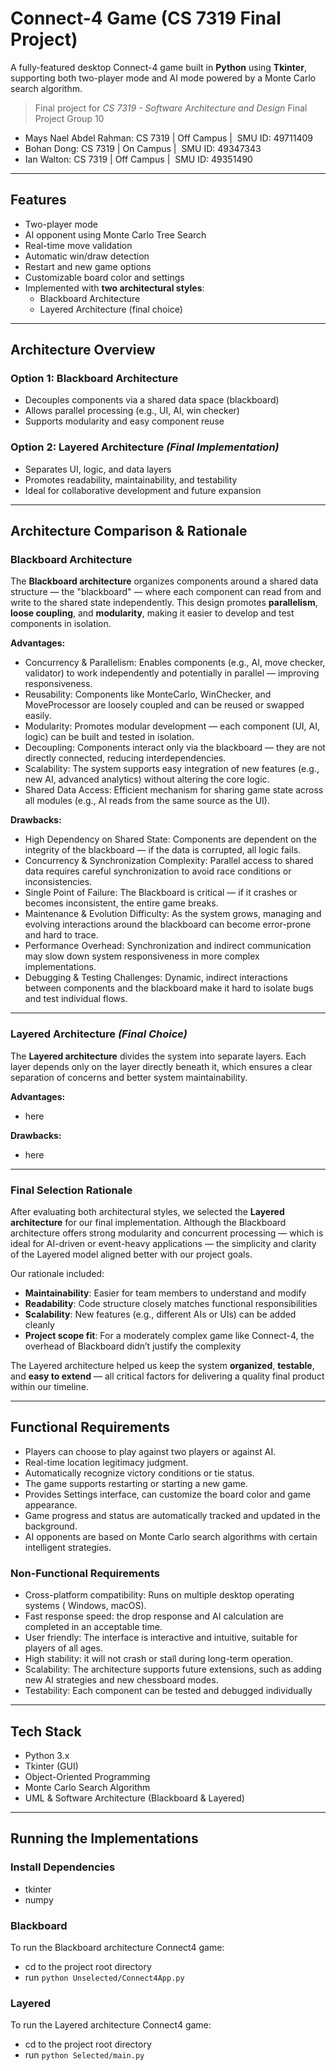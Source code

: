 # Connect-4 Game (CS 7319 Final Project)

A fully-featured desktop Connect-4 game built in **Python** using **Tkinter**, supporting both two-player mode and AI mode powered by a Monte Carlo search algorithm.

> Final project for *CS 7319 - Software Architecture and Design*
> Final Project Group 10
- Mays Nael Abdel Rahman: CS 7319 | Off Campus |  SMU ID: 49711409
- Bohan Dong: CS 7319 | On Campus |  SMU ID: 49347343
- Ian Walton: CS 7319 | Off Campus |  SMU ID: 49351490

---

## Features

- Two-player mode
- AI opponent using Monte Carlo Tree Search
- Real-time move validation
- Automatic win/draw detection
- Restart and new game options
- Customizable board color and settings
- Implemented with **two architectural styles**:
  - Blackboard Architecture
  - Layered Architecture (final choice)

---

##  Architecture Overview

### Option 1: Blackboard Architecture
- Decouples components via a shared data space (blackboard)
- Allows parallel processing (e.g., UI, AI, win checker)
- Supports modularity and easy component reuse

### Option 2: Layered Architecture  *(Final Implementation)*
- Separates UI, logic, and data layers
- Promotes readability, maintainability, and testability
- Ideal for collaborative development and future expansion

---
##  Architecture Comparison & Rationale

###  Blackboard Architecture

The **Blackboard architecture** organizes components around a shared data structure — the "blackboard" — where each component can read from and write to the shared state independently. This design promotes **parallelism**, **loose coupling**, and **modularity**, making it easier to develop and test components in isolation.

**Advantages:**
- Concurrency & Parallelism:  Enables components (e.g., AI, move checker, validator) to work independently and potentially in parallel — improving responsiveness.
- Reusability: Components like MonteCarlo, WinChecker, and MoveProcessor are loosely coupled and can be reused or swapped easily.
- Modularity: Promotes modular development — each component (UI, AI, logic) can be built and tested in isolation.
- Decoupling:  Components interact only via the blackboard — they are not directly connected, reducing interdependencies.
- Scalability: The system supports easy integration of new features (e.g., new AI, advanced analytics) without altering the core logic.
- Shared Data Access: Efficient mechanism for sharing game state across all modules (e.g., AI reads from the same source as the UI).

**Drawbacks:**
- High Dependency on Shared State: Components are dependent on the integrity of the blackboard — if the data is corrupted, all logic fails.
- Concurrency & Synchronization Complexity: Parallel access to shared data requires careful synchronization to avoid race conditions or inconsistencies.
- Single Point of Failure: The Blackboard is critical — if it crashes or becomes inconsistent, the entire game breaks.
- Maintenance & Evolution Difficulty: As the system grows, managing and evolving interactions around the blackboard can become error-prone and hard to trace.
- Performance Overhead: Synchronization and indirect communication may slow down system responsiveness in more complex implementations.
- Debugging & Testing Challenges: Dynamic, indirect interactions between components and the blackboard make it hard to isolate bugs and test individual flows.

---

###  Layered Architecture  *(Final Choice)*

The **Layered architecture** divides the system into separate layers. Each layer depends only on the layer directly beneath it, which ensures a clear separation of concerns and better system maintainability.

**Advantages:**
- here

**Drawbacks:**
- here

---

###  Final Selection Rationale

After evaluating both architectural styles, we selected the **Layered architecture** for our final implementation. Although the Blackboard architecture offers strong modularity and concurrent processing — which is ideal for AI-driven or event-heavy applications — the simplicity and clarity of the Layered model aligned better with our project goals.

Our rationale included:

- **Maintainability**: Easier for team members to understand and modify
- **Readability**: Code structure closely matches functional responsibilities
- **Scalability**: New features (e.g., different AIs or UIs) can be added cleanly
- **Project scope fit**: For a moderately complex game like Connect-4, the overhead of Blackboard didn’t justify the complexity

The Layered architecture helped us keep the system **organized**, **testable**, and **easy to extend** — all critical factors for delivering a quality final product within our timeline.

---

##  Functional Requirements

- Players can choose to play against two players or against AI.
- Real-time location legitimacy judgment.
- Automatically recognize victory conditions or tie status.
- The game supports restarting or starting a new game.
- Provides Settings interface, can customize the board color and game appearance.
- Game progress and status are automatically tracked and updated in the background.
- AI opponents are based on Monte Carlo search algorithms with certain intelligent strategies.

###  Non-Functional Requirements

- Cross-platform compatibility: Runs on multiple desktop operating systems ( Windows, macOS).
- Fast response speed: the drop response and AI calculation are completed in an acceptable time.
- User friendly: The interface is interactive and intuitive, suitable for players of all ages.
- High stability: it will not crash or stall during long-term operation.
- Scalability: The architecture supports future extensions, such as adding new AI strategies and new chessboard modes.
- Testability: Each component can be tested and debugged individually

---

## Tech Stack

- Python 3.x
- Tkinter (GUI)
- Object-Oriented Programming
- Monte Carlo Search Algorithm
- UML & Software Architecture (Blackboard & Layered)


---

## Running the Implementations

### Install Dependencies

* tkinter
* numpy

### Blackboard

To run the Blackboard architecture Connect4 game:

  * cd to the project root directory
  * run `python Unselected/Connect4App.py`

### Layered


To run the Layered architecture Connect4 game:

  * cd to the project root directory
  * run `python Selected/main.py`
